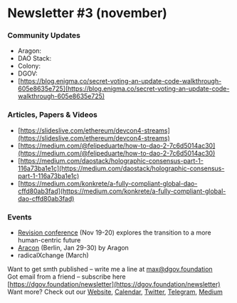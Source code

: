 # Newsletter \#3 \(november\)

### Community Updates <a id="DgovCompilation#3October2018-CommunityUpdates"></a>

* Aragon:
* DAO Stack: 
* Colony: 
* DGOV: 
* [https://blog.enigma.co/secret-voting-an-update-code-walkthrough-605e8635e725](https://blog.enigma.co/secret-voting-an-update-code-walkthrough-605e8635e725)

### Articles, Papers & Videos <a id="DgovCompilation#3October2018-Articles,Papers&amp;Videos"></a>

* [https://slideslive.com/ethereum/devcon4-streams](https://slideslive.com/ethereum/devcon4-streams)
* [https://medium.com/@felipeduarte/how-to-dao-2-7c6d5014ac30](https://medium.com/@felipeduarte/how-to-dao-2-7c6d5014ac30)
* [https://medium.com/daostack/holographic-consensus-part-1-116a73ba1e1c](https://medium.com/daostack/holographic-consensus-part-1-116a73ba1e1c)
* [https://medium.com/konkrete/a-fully-compliant-global-dao-cffd80ab3fad](https://medium.com/konkrete/a-fully-compliant-global-dao-cffd80ab3fad)

### Events <a id="DgovCompilation#3October2018-Events"></a>

* [Revision conference](https://revision.io/) \(Nov 19-20\) explores the transition to a more human-centric future
* [Aracon](https://aracon.one/) \(Berlin, Jan 29-30\) by Aragon
* radicalXchange \(March\)

Want to get smth published – write me a line at [max@dgov.foundation](mailto:max@dgov.foundation)  
Got email from a friend – subscribe here [https://dgov.foundation/newsletter](https://dgov.foundation/newsletter)  
Want more? Check out our [Website](http://dgov.foundation/), [Calendar](https://calendar.google.com/calendar/embed?src=av3fo8o2ocl3ft25s6as54c26s%40group.calendar.google.com&ctz=Europe%2FPrague), [Twitter](https://twitter.com/dgovearth), [Telegram](https://t.me/dgovfoundation), [Medium](https://medium.com/dgov)

